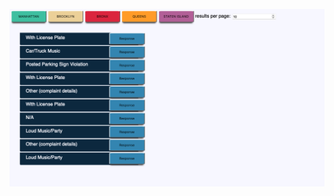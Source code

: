 ![alt text](https://github.com/JfuseProductions/SE-Homework/blob/main/Week%204%20HW%201-Dougie%20the%20Donut%20%26%20Pizza%20Rat/Dougie%20the%20Donut%20and%20Pizza%20Rat.png)
